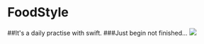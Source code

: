 # FoodStyle
##It's a daily practise with swift.
###Just begin not finished...
![](https://github.com/wunshine/FoodStyle/raw/master/FoodStyle.gif)

